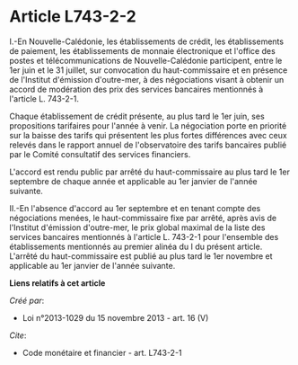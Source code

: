 # Article L743-2-2

I.-En Nouvelle-Calédonie, les établissements de crédit, les établissements de paiement, les établissements de monnaie
électronique et l'office des postes et télécommunications de Nouvelle-Calédonie participent, entre le 1er juin et le 31
juillet, sur convocation du haut-commissaire et en présence de l'Institut d'émission d'outre-mer, à des négociations visant à
obtenir un accord de modération des prix des services bancaires mentionnés à l'article L. 743-2-1. 

Chaque établissement de crédit présente, au plus tard le 1er juin, ses propositions tarifaires pour l'année à venir. La
négociation porte en priorité sur la baisse des tarifs qui présentent les plus fortes différences avec ceux relevés dans le
rapport annuel de l'observatoire des tarifs bancaires publié par le Comité consultatif des services financiers. 

L'accord est rendu public par arrêté du haut-commissaire au plus tard le 1er septembre de chaque année et applicable au 1er
janvier de l'année suivante. 

II.-En l'absence d'accord au 1er septembre et en tenant compte des négociations menées, le haut-commissaire fixe par arrêté,
après avis de l'Institut d'émission d'outre-mer, le prix global maximal de la liste des services bancaires mentionnés à
l'article L. 743-2-1 pour l'ensemble des établissements mentionnés au premier alinéa du I du présent article. L'arrêté du
haut-commissaire est publié au plus tard le 1er novembre et applicable au 1er janvier de l'année suivante.

**Liens relatifs à cet article**

_Créé par_:

  - Loi n°2013-1029 du 15 novembre 2013 - art. 16 (V)

_Cite_:

  - Code monétaire et financier - art. L743-2-1
